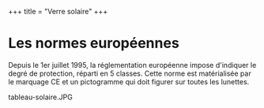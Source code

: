 +++
title = "Verre solaire"
+++

# Les normes européennes

Depuis le 1er juillet 1995, la réglementation européenne impose d'indiquer le degré de protection, réparti en 5 classes. Cette norme est matérialisée par le marquage CE et un pictogramme qui doit figurer sur toutes les lunettes. 

tableau-solaire.JPG